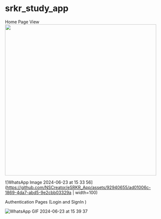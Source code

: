 # srkr_study_app
Home Page View
<img src="https://github.com/NSCreator/eSRKR_App/assets/92940655/ad01006c-1869-4da7-abd5-9e2cbb03329a" height="500">

![WhatsApp Image 2024-06-23 at 15 33 56](https://github.com/NSCreator/eSRKR_App/assets/92940655/ad01006c-1869-4da7-abd5-9e2cbb03329a | width=100)

Authentication Pages (Login and SignIn )

![WhatsApp GIF 2024-06-23 at 15 39 37](https://github.com/NSCreator/eSRKR_App/assets/92940655/892b0f71-26b5-4f1c-9e98-bd30fb123178)
